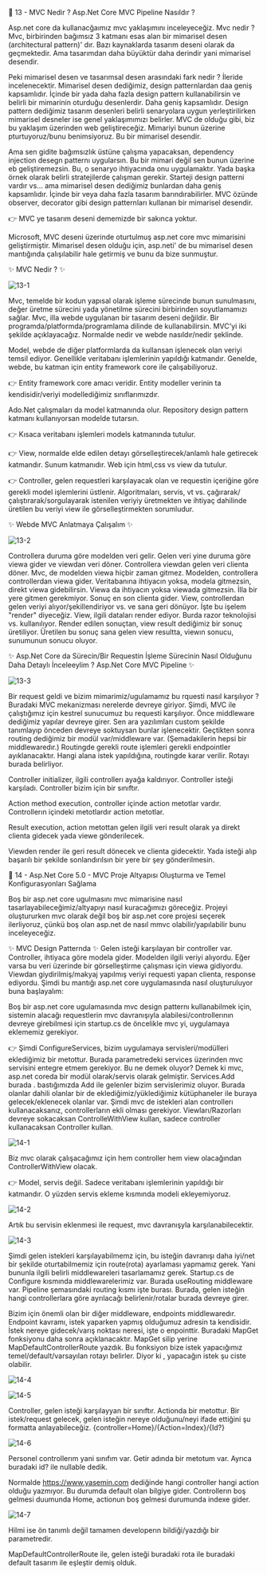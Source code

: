 👋 13 - MVC Nedir ? Asp.Net Core MVC Pipeline Nasıldır ?

Asp.net core da kullanacğaımız mvc yaklaşımını inceleyeceğiz. Mvc nedir ? 
Mvc, birbirinden bağımsız 3 katmanı esas alan bir mimarisel desen (architectural pattern)' dır. Bazı kaynaklarda tasarım deseni olarak da geçmektedir. Ama tasarımdan daha büyüktür daha derindir yani mimarisel desendir. 

Peki mimarisel desen ve tasarımsal desen arasındaki fark nedir ? 
İleride incelenecektir. Mimarisel desen dediğimiz, design patternlardan daa geniş kapsamlıdır. İçinde bir yada daha fazla design pattern kullanabilirsin ve belirli bir mimarinin oturduğu desenlerdir. Daha geniş kapsamlıdır. 
Design pattern dediğimiz tasarım desenleri belirli senaryolara uygun yerleştirilirken mimarisel desneler ise genel yaklaşımımızı belirler. MVC de olduğu gibi, biz bu yaklaşım üzerinden web geliştireceğiz. Mimariyi bunun üzerine pturtuyoruz/bunu benimsiyoruz. Bu bir mimarisel desendir.  

Ama sen gidite bağımsızlık üstüne çalışma yapacaksan, dependency injection desegn patternı uygularsın. Bu bir mimari değil sen bunun üzerine eb geliştiremezsin. Bu, o senaryo ihtiyacında onu uygulamaktır. Yada başka örnek olarak belirli stratejilerde çalışman gerekir. Starteji design patterni vardır vs... ama mimarisel desen dediğimiz bunlardan daha geniş kapsamlıdır. İçinde bir veya daha fazla tasarım barındırabilirler. MVC özünde observer, decorator gibi design patternları kullanan bir mimarisel desendir. 

👉  MVC ye tasarım deseni dememizde bir sakınca yoktur.

Microsoft, MVC deseni üzerinde oturtulmuş asp.net core mvc mimarisini geliştirmiştir. Mimarisel desen olduğu için, asp.neti' de bu mimarisel desen mantığında çalışılabilir hale getirmiş ve bunu da bize sunmuştur. 


✨  MVC Nedir ?  ✨

![13-1](https://github.com/user-attachments/assets/9e1ec1fe-8f05-40b4-97b6-fa5cdbb5ab8b)

Mvc, temelde bir kodun yapısal olarak işleme sürecinde bunun sunulmasını, değer üretme sürecini yada yönetilme sürecini birbirinden soyutlamamızı sağlar. Mvc, illa webde uygulanan bir tasarım deseni değildir. Bir programda/platformda/programlama dilinde de kullanabilirsin. MVC'yi iki şekilde açıklayacağız. Normalde nedir ve webde nasıldır/nedir şeklinde. 

Model, webde de diğer platformlarda da kullansan işlenecek olan veriyi temsil ediyor. Genellikle veritabanı işlemlerinin yapıldığı katmandır. Genelde, webde, bu katman için entity framework core ile çalışabiliyoruz. 

👉  Entity framework core amacı veridir. Entity modeller verinin ta kendisidir/veriyi modellediğimiz sınıflarımızdır.

Ado.Net çalışmaları da model katmanında olur. Repository design pattern katmanı kullanıyorsan modelde tutarsın. 

👉  Kısaca veritabanı işlemleri models katmanında tutulur.

👉  View, normalde elde edilen detayı görselleştirecek/anlamlı hale getirecek katmandır. Sunum katmanıdır. Web için html,css vs view da tutulur.

👉  Controller, gelen requestleri karşılayacak olan ve requestin içeriğine göre gerekli model işlemlerini üstlenir. Algoritmaları, servis, vt vs. çağırarak/çalıştırarak/sorgulayarak istenilen veriyiy üretmekten ve ihtiyaç dahilinde üretilen bu veriyi view ile görselleştirmekten sorumludur. 

✨  Webde MVC Anlatmaya Çalışalım ✨

![13-2](https://github.com/user-attachments/assets/0a00e3c3-f013-4d0d-9005-633f48297092)

Controllera duruma göre modelden veri gelir. Gelen veri yine duruma göre viewa gider ve viewdan veri döner. Controllera viewdan gelen veri clienta döner.
Mvc, de modelden viewa hiçbir zaman gitmez. Modelden, controllera controllerdan viewa gider.
Veritabanına ihtiyacın yoksa, modela gitmezsin, direkt viewa gidebilirsin. Viewa da ihtiyacın yoksa viewada gitmezsin. İlla bir yere gitmen gerekmiyor. Sonuç en son clienta gider.
View, controllerdan gelen veriyi alıyor/şekillendiriyor vs. ve sana geri dönüyor. İşte bu işelem "render" diyeceğiz. View, ilgili dataları render ediyor. Burda razor teknolojisi vs. kullanılıyor. Render edilen sonuçtan, view result dediğimiz bir sonuç üretiliyor. Üretilen bu sonuç sana gelen view resultta, viewın sonucu, sunumunun sonucu oluyor. 


✨ Asp.Net Core da Sürecin/Bir Requestin İşleme Sürecinin Nasıl Olduğunu Daha Detaylı İnceleeylim ? Asp.Net Core MVC Pipeline ✨

![13-3](https://github.com/user-attachments/assets/d186bd8a-d366-4d45-8008-4c41e442dfe4)

Bir request geldi ve bizim mimarimiz/ugulamamız bu rquesti nasıl karşılıyor ? Buradaki MVC mekanizması nerelerde devreye giriyor. 
Şimdi, MVC ile çalıştığımız için kestrel sunucumuz bu requesti karşılıyor. Önce middleware dediğimiz yapılar devreye girer. Sen ara yazılımları custom şekilde tanımlayıp önceden devreye soktuysan bunlar işlenecektir. Geçtikten sonra routing dediğimiz bir modül var/middleware var. (Şemadakilerin hepsi bir middlewaredır.) Routingde gerekli route işlemleri gerekli endpointler ayıklanacaktır. Hangi alana istek yapıldığına, routingde karar verilir. Rotayı burada belirliyor.

Controller initializer, ilgili controllerı ayağa kaldırıyor. Controller isteği karşıladı. Controller bizim için bir sınıftır. 

Action method execution, controller içinde action metotlar vardır. Controllerın içindeki metotlardır action metotlar. 

Result execution, action metottan gelen ilgili veri result olarak ya direkt clienta gidecek yada viewe gönderilecek.

Viewden render ile geri result dönecek ve clienta gidecektir. Yada isteği alıp başarılı bir şekilde sonlandırılsın bir yere bir şey gönderilmesin. 

👋 14 - Asp.Net Core 5.0 - MVC Proje Altyapısı Oluşturma ve Temel Konfigurasyonları Sağlama 

Boş bir asp.net core ugulmasını mvc mimarisine nasıl tasarlayabileceğimiz/altyapıyı nasıl kuracağımızı göreceğiz. Projeyi oluştururken mvc olarak değil boş bir asp.net core projesi seçerek ilerliyoruz, çünkü boş olan asp.net de nasıl mmvc olabilir/yapılabilir bunu inceleyeceğiz.

✨ MVC Design Patternda ✨ 
Gelen isteği karşılayan bir controller var. Controller, ihtiyaca göre modela gider. Modelden ilgili veriyi alıyordu. Eğer varsa bu veri üzerinde bir görselleştirme çalışması için viewa gidiyordu. Viewdan giydirilmiş/makyaj yapılmış veriyi requesti yapan clienta, response ediyordu. Şimdi bu mantığı asp.net core uygulamasında nasıl oluşturuluyor buna başlayalım: 

Boş bir asp.net core ugulamasında mvc design patternı kullanabilmek için, sistemin alacağı requestlerin mvc davranışıyla alabilesi/controllerının devreye girebilmesi için startup.cs de öncelikle mvc yi, uygulamaya eklememiz gerekiyor. 

👉  Şimdi ConfigureServices, bizim uygulamaya servisleri/modülleri eklediğimiz bir metottur. Burada parametredeki services üzerinden mvc servisini entegre etmem gerekiyor. Bu ne demek oluyor? Demek ki mvc, asp.net coreda bir modül olarak/servis olarak gelmiştir. Services.Add burada . bastığımızda Add ile gelenler bizim servislerimiz oluyor. Burada olanlar dahili  olanlar bir de eklediğimiz/yüklediğimiz kütüphaneler ile buraya gelecek/eklenecek olanlar var. Şimdi mvc de istekleri alan controllerı kullanacaksanız, controllerların ekli olması gerekiyor. Viewları/Razorları devreye sokacaksan ControlleWithView kullan, sadece controller kullanacaksan Controller kullan. 

![14-1](https://github.com/user-attachments/assets/5792e982-029f-43f1-bcba-db47f307557f)

Biz mvc olarak çalışacağımız için hem controller hem view olacağından ControllerWithView olacak. 

👉  Model, servis değil. Sadece veritabanı işlemlerinin yapıldığı bir katmandır. O yüzden servis ekleme kısmında modeli ekleyemiyoruz. 

![14-2](https://github.com/user-attachments/assets/3b09d421-091d-42ac-b494-653a70a89f3a)

Artık bu servisin eklenmesi ile request, mvc davranışyla karşılanabilecektir.


![14-3](https://github.com/user-attachments/assets/7253c58a-3791-4cca-a869-6f599b2f5910)

Şimdi gelen istekleri karşılayabilmemz için, bu isteğin davranışı daha iyi/net bir şekilde oturtabilmemiz için route(rota) ayarlaması yapmamız gerek. Yani bununla ilgili belirli middlewareleri tasarlamamız gerek. Startup.cs de Configure kısmında middlewarelerimiz var. Burada useRouting middleware var. Pipeline şemasındaki routing kısmı işte burası. Burada, gelen isteğin hangi controllerlara göre ayrılacağı belirlenir/rotalar burada devreye girer. 

Bizim için önemli olan bir diğer middleware, endpoints middlewaredır. Endpoint kavramı, istek yaparken yapmış olduğumuz adresin ta kendisidir. İstek nereye gidecek/varış noktası neresi, işte o enpointtir. Buradaki MapGet fonksiyonu daha sonra açıklanacaktır. MapGet silip yerine MapDefaultControllerRoute yazdık. Bu fonksiyon bize istek yapacığımız temel/default/varsayılan rotayı belirler. Diyor ki , yapacağın istek şu ciste olabilir. 


![14-4](https://github.com/user-attachments/assets/99ad7353-ae63-44b4-b3b6-5302a5c2365b)

![14-5](https://github.com/user-attachments/assets/55535fe5-b2d3-4d7b-b4b5-53e0fa0ec783)

Controller, gelen isteği karşılayyan bir sınıftır. 
Actionda bir metottur.
Bir istek/request gelecek, gelen isteğin nereye olduğunu/neyi ifade ettiğini şu formatta anlayabileceğiz. {controller=Home}/{Action=Index}/{Id?} 

![14-6](https://github.com/user-attachments/assets/a37de8c5-3dc0-45c8-9c94-7eb77ac2b8bc)

Personel controllerım yani sınıfım var. Getir adında bir metotum var. Ayrıca buradaki id? ile nullable dedik.

Normalde https://www.yasemin.com dediğinde hangi controller hangi action olduğu yazmıyor. Bu durumda default olan bilgiye gider. Controllerın boş gelmesi duumunda Home, actionun boş gelmesi durumunda indexe gider.

![14-7](https://github.com/user-attachments/assets/5e053774-b12c-493f-af10-b4f007d559a3)

Hilmi ise ön tanımlı değil tamamen developerın bildiği/yazdığı bir parametredir. 

MapDefaultControllerRoute ile, gelen isteği buradaki rota ile buradaki default tasarım ile eşleştir demiş olduk.



